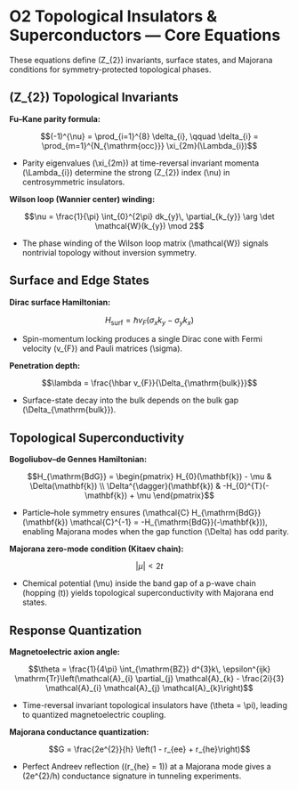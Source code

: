 # O2 Topological Insulators & Superconductors — Core Equations

These equations define \(Z_{2}\) invariants, surface states, and Majorana conditions for symmetry-protected topological phases.

## \(Z_{2}\) Topological Invariants
**Fu–Kane parity formula:**

$$(-1)^{\nu} = \prod_{i=1}^{8} \delta_{i}, \qquad \delta_{i} = \prod_{m=1}^{N_{\mathrm{occ}}} \xi_{2m}(\Lambda_{i})$$

- Parity eigenvalues \(\xi_{2m}\) at time-reversal invariant momenta \(\Lambda_{i}\) determine the strong \(Z_{2}\) index \(\nu\) in centrosymmetric insulators.

**Wilson loop (Wannier center) winding:**

$$\nu = \frac{1}{\pi} \int_{0}^{2\pi} dk_{y}\, \partial_{k_{y}} \arg \det \mathcal{W}(k_{y}) \mod 2$$

- The phase winding of the Wilson loop matrix \(\mathcal{W}\) signals nontrivial topology without inversion symmetry.

## Surface and Edge States
**Dirac surface Hamiltonian:**

$$H_{\mathrm{surf}} = \hbar v_{F} (\sigma_{x} k_{y} - \sigma_{y} k_{x})$$

- Spin-momentum locking produces a single Dirac cone with Fermi velocity \(v_{F}\) and Pauli matrices \(\sigma\).

**Penetration depth:**

$$\lambda = \frac{\hbar v_{F}}{\Delta_{\mathrm{bulk}}}$$

- Surface-state decay into the bulk depends on the bulk gap \(\Delta_{\mathrm{bulk}}\).

## Topological Superconductivity
**Bogoliubov–de Gennes Hamiltonian:**

$$H_{\mathrm{BdG}} = \begin{pmatrix} H_{0}(\mathbf{k}) - \mu & \Delta(\mathbf{k}) \\ \Delta^{\dagger}(\mathbf{k}) & -H_{0}^{T}(-\mathbf{k}) + \mu \end{pmatrix}$$

- Particle–hole symmetry ensures \(\mathcal{C} H_{\mathrm{BdG}}(\mathbf{k}) \mathcal{C}^{-1} = -H_{\mathrm{BdG}}(-\mathbf{k})\), enabling Majorana modes when the gap function \(\Delta\) has odd parity.

**Majorana zero-mode condition (Kitaev chain):**

$$\lvert \mu \rvert < 2t$$

- Chemical potential \(\mu\) inside the band gap of a p-wave chain (hopping \(t\)) yields topological superconductivity with Majorana end states.

## Response Quantization
**Magnetoelectric axion angle:**

$$\theta = \frac{1}{4\pi} \int_{\mathrm{BZ}} d^{3}k\, \epsilon^{ijk} \mathrm{Tr}\left(\mathcal{A}_{i} \partial_{j} \mathcal{A}_{k} - \frac{2i}{3} \mathcal{A}_{i} \mathcal{A}_{j} \mathcal{A}_{k}\right)$$

- Time-reversal invariant topological insulators have \(\theta = \pi\), leading to quantized magnetoelectric coupling.

**Majorana conductance quantization:**

$$G = \frac{2e^{2}}{h} \left(1 - r_{ee} + r_{he}\right)$$

- Perfect Andreev reflection \((r_{he} = 1)\) at a Majorana mode gives a \(2e^{2}/h\) conductance signature in tunneling experiments.
